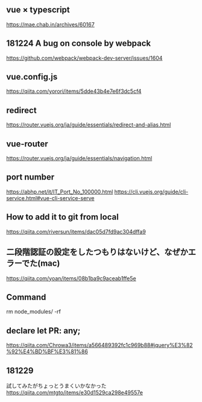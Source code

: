 
## vue × typescript
https://mae.chab.in/archives/60167

## 181224 A bug on console by webpack
https://github.com/webpack/webpack-dev-server/issues/1604

## vue.config.js
https://qiita.com/yorori/items/5dde43b4e7e6f3dc5cf4

## redirect
https://router.vuejs.org/ja/guide/essentials/redirect-and-alias.html

## vue-router
https://router.vuejs.org/ja/guide/essentials/navigation.html

## port number
https://abhp.net/it/IT_Port_No_100000.html
https://cli.vuejs.org/guide/cli-service.html#vue-cli-service-serve

## How to add it to git from local
https://qiita.com/riversun/items/dac05d7fd9ac304dffa9

## 二段階認証の設定をしたつもりはないけど、なぜかエラーでた(mac)
https://qiita.com/yoan/items/08b1ba9c9aceab1ffe5e

## Command
rm node_modules/ -rf

## declare let PR: any;
https://qiita.com/Chrowa3/items/a566489392fc1c969b88#jquery%E3%82%92%E4%BD%BF%E3%81%86

## 181229
試してみたがちょっとうまくいかなかった
https://qiita.com/mtgto/items/e30d1529ca298e49557e